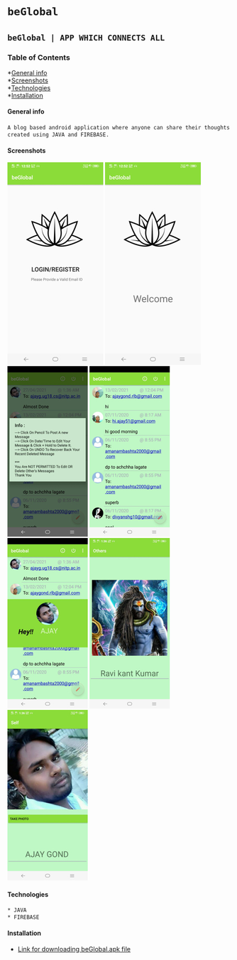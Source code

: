 # `beGlobal`
## `beGlobal | APP WHICH CONNECTS ALL`
### Table of Contents
*[General info](#General-info)<br>
*[Screenshots](#Screenshots)<br>
*[Technologies](#Technologies)<br>
*[Installation](#Install)

#### General info
```
A blog based android application where anyone can share their thoughts created using JAVA and FIREBASE.
```
#### Screenshots

![Alt text](./images/1.jpg "Login/Register ")
![Alt text](./images/2.jpg "Welcome ")
![Alt text](./images/3.jpg "Info ")
![Alt text](./images/4.jpg "Blog ")
![Alt text](./images/5.jpg "Profile ")
![Alt text](./images/6.jpg "Others ")
![Alt text](./images/7.jpg "Self")

#### Technologies
```
* JAVA
* FIREBASE

```
#### Installation
* <a href="./app/install/beGlobal.apk">Link for downloading beGlobal.apk file</a>



